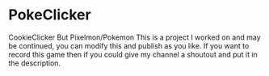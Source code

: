 # PokeClicker
CookieClicker But Pixelmon/Pokemon
This is a project I worked on and may be continued, you can modify this and publish as you like. If you want to record this game then if you could give my channel a shoutout and put it in the description.
